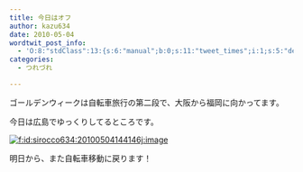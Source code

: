 ```yaml
---
title: 今日はオフ
author: kazu634
date: 2010-05-04
wordtwit_post_info:
  - 'O:8:"stdClass":13:{s:6:"manual";b:0;s:11:"tweet_times";i:1;s:5:"delay";i:0;s:7:"enabled";i:1;s:10:"separation";s:2:"60";s:7:"version";s:3:"3.7";s:14:"tweet_template";b:0;s:6:"status";i:2;s:6:"result";a:0:{}s:13:"tweet_counter";i:2;s:13:"tweet_log_ids";a:1:{i:0;i:5245;}s:9:"hash_tags";a:0:{}s:8:"accounts";a:1:{i:0;s:7:"kazu634";}}'
categories:
  - つれづれ

---
```

<div class="section">
<p>
    ゴールデンウィークは自転車旅行の第二段で、大阪から福岡に向かってます。
</p>
  
<p>
    今日は広島でゆっくりしてるところです。
</p>
  
<p>
<a href="http://f.hatena.ne.jp/sirocco634/20100504144146" onclick="__gaTracker('send', 'event', 'outbound-article', 'http://f.hatena.ne.jp/sirocco634/20100504144146', '');" class="hatena-fotolife" target="_blank"><img src="http://cdn-ak.f.st-hatena.com/images/fotolife/s/sirocco634/20100504/20100504144146.jpg" alt="f:id:sirocco634:20100504144146j:image" title="f:id:sirocco634:20100504144146j:image" class="hatena-fotolife" /></a>
</p>
  
<p>
</p>
  
<p>
    明日から、また自転車移動に戻ります！
</p>
</div>
